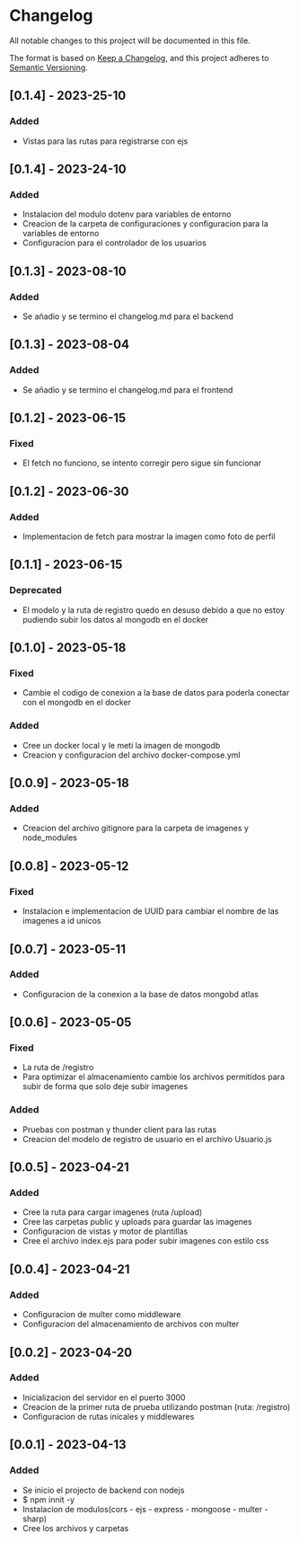 # Changelog

All notable changes to this project will be documented in this file.

The format is based on [Keep a Changelog](https://keepachangelog.com/en/1.0.0/),
and this project adheres to [Semantic Versioning](https://semver.org/spec/v2.0.0.html).

## [0.1.4] - 2023-25-10     

### Added

- Vistas para las rutas para registrarse con ejs

## [0.1.4] - 2023-24-10     

### Added

- Instalacion del modulo dotenv para variables de entorno
- Creacion de la carpeta de configuraciones y configuracion para la variables de entorno
- Configuracion para el controlador de los usuarios

## [0.1.3] - 2023-08-10 

### Added

- Se añadio y se termino el changelog.md para el backend

## [0.1.3] - 2023-08-04     

### Added

- Se añadio y se termino el changelog.md para el frontend

## [0.1.2] - 2023-06-15     

### Fixed

- El fetch no funciono, se intento corregir pero sigue sin funcionar

## [0.1.2] - 2023-06-30     

### Added

- Implementacion de fetch para mostrar la imagen como foto de perfil

## [0.1.1] - 2023-06-15     

### Deprecated

- El modelo y la ruta de registro quedo en desuso debido a que no estoy pudiendo subir los datos al mongodb en el docker

## [0.1.0] - 2023-05-18

### Fixed

- Cambie el codigo de conexion a la base de datos para poderla conectar con el mongodb en el docker

### Added

- Cree un docker local y le meti la imagen de mongodb
- Creacion y configuracion del archivo docker-compose.yml

## [0.0.9] - 2023-05-18

### Added

- Creacion del archivo gitignore para la carpeta de imagenes y node_modules

## [0.0.8] - 2023-05-12

### Fixed

- Instalacion e implementacion de UUID para cambiar el nombre de las imagenes a id unicos

## [0.0.7] - 2023-05-11

### Added

- Configuracion de la conexion a la base de datos mongobd atlas

## [0.0.6] - 2023-05-05

### Fixed

- La ruta de /registro
- Para optimizar el almacenamiento cambie los archivos permitidos para subir de forma que solo deje subir imagenes

### Added

- Pruebas con postman y thunder client para las rutas
- Creacion del modelo de registro de usuario en el archivo Usuario.js

## [0.0.5] - 2023-04-21

### Added

- Cree la ruta para cargar imagenes (ruta /upload)
- Cree las carpetas public y uploads para guardar las imagenes
- Configuracion de vistas y motor de plantillas
- Cree el archivo index.ejs para poder subir imagenes con estilo css

## [0.0.4] - 2023-04-21

### Added

- Configuracion de multer como middleware
- Configuracion del almacenamiento de archivos con multer

## [0.0.2] - 2023-04-20

### Added

- Inicializacion del servidor en el puerto 3000 
- Creacion de la primer ruta de prueba utilizando postman (ruta: /registro)
- Configuracion de rutas inicales y middlewares

## [0.0.1] - 2023-04-13

### Added

- Se inicio el projecto de backend con nodejs
- $ npm innit -y
- Instalacion de modulos(cors - ejs - express - mongoose - multer - sharp)
- Cree los archivos y carpetas